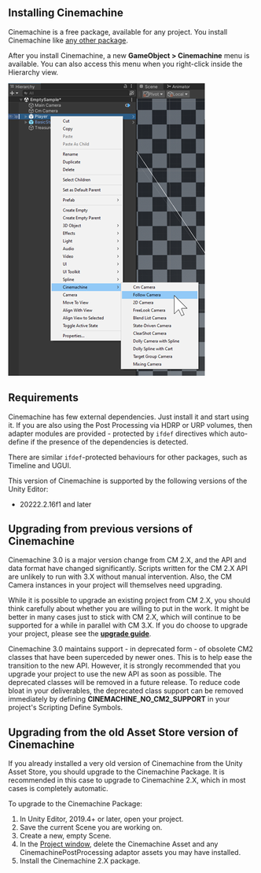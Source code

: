 ## Installing Cinemachine

Cinemachine is a free package, available for any project. You install Cinemachine like [any other package](https://docs.unity3d.com/Manual/upm-ui.html).

After you install Cinemachine, a new __GameObject > Cinemachine__ menu is available. You can also access this menu when you right-click inside the Hierarchy view.

![Cinemachine menu in the Unity Editor](images/CinemachineMenu.png)

## Requirements

Cinemachine has few external dependencies. Just install it and start using it. If you are also using the Post Processing via HDRP or URP volumes, then adapter modules are provided - protected by `ifdef` directives which auto-define if the presence of the dependencies is detected.  

There are similar `ifdef`-protected behaviours for other packages, such as Timeline and UGUI.

This version of Cinemachine is supported by the following versions of the Unity Editor:

* 20222.2.16f1 and later

## Upgrading from previous versions of Cinemachine

Cinemachine 3.0 is a major version change from CM 2.X, and the API and data format have changed significantly. Scripts written for the CM 2.X API are unlikely to run with 3.X without manual intervention. Also, the CM Camera instances in your project will themselves need upgrading.

While it is possible to upgrade an existing project from CM 2.X, you should think carefully about whether you are willing to put in the work. It might be better in many cases just to stick with CM 2.X, which will continue to be supported for a while in parallel with CM 3.X.  If you do choose to upgrade your project, please see the [**upgrade guide**](CinemachineUpgradeFrom2.md).

Cinemachine 3.0 maintains support - in deprecated form - of obsolete CM2 classes that have been superceded by newer ones.  This is to help ease the transition to the new API.  However, it is strongly recommended that you upgrade your project to use the new API as soon as possible.  The deprecated classes will be removed in a future release.  To reduce code bloat in your deliverables, the deprecated class support can be removed immediately by defining **CINEMACHINE_NO_CM2_SUPPORT** in your project's Scripting Define Symbols.

## Upgrading from the old Asset Store version of Cinemachine

If you already installed a very old version of Cinemachine from the Unity Asset Store, you should upgrade to the Cinemachine Package. It is recommended in this case to upgrade to Cinemachine 2.X, which in most cases is completely automatic.

To upgrade to the Cinemachine Package:

1. In Unity Editor, 2019.4+ or later, open your project.
2. Save the current Scene you are working on.
3. Create a new, empty Scene.
4. In the [Project window](https://docs.unity3d.com/Manual/ProjectView.html), delete the Cinemachine Asset and any CinemachinePostProcessing adaptor assets you may have installed.
5. Install the Cinemachine 2.X package.
